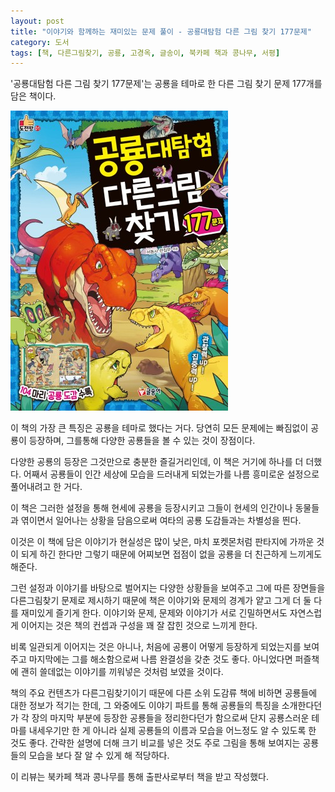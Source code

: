 ```yaml
---
layout: post
title: "이야기와 함께하는 재미있는 문제 풀이 - 공룡대탐험 다른 그림 찾기 177문제"
category: 도서
tags: [책, 다른그림찾기, 공룡, 고경옥, 글송이, 북카페 책과 콩나무, 서평]
---
```


'공룡대탐험 다른 그림 찾기 177문제'는
공룡을 테마로 한 다른 그림 찾기 문제 177개를 담은 책이다.

![표지](/images/book/daiboken-kyoryu-machigai-sagashi-177mon-book-h480.jpg)

이 책의 가장 큰 특징은 공룡을 테마로 했다는 거다.
당연히 모든 문제에는 빠짐없이 공룡이 등장하며,
그를통해 다양한 공룡들을 볼 수 있는 것이 장점이다.

다양한 공룡의 등장은 그것만으로 충분한 즐길거리인데,
이 책은 거기에 하나를 더 더했다.
어째서 공룡들이 인간 세상에 모습을 드러내게 되었는가를
나름 흥미로운 설정으로 풀어내려고 한 거다.

이 책은 그러한 설정을 통해 현세에 공룡을 등장시키고
그들이 현세의 인간이나 동물들과 엮이면서 일어나는 상황을 담음으로써
여타의 공룡 도감들과는 차별성을 띈다.

이것은 이 책에 담은 이야기가 현실성은 많이 낮은, 마치 포켓몬처럼 판타지에 가까운 것이 되게 하긴 한다만
그렇기 때문에 어찌보면 접점이 없을 공룡을 더 친근하게 느끼게도 해준다.

그런 설정과 이야기를 바탕으로 벌어지는 다양한 상황들을 보여주고
그에 따른 장면들을 다른그림찾기 문제로 제시하기 때문에
책은 이야기와 문제의 경계가 얕고
그게 더 둘 다를 재미있게 즐기게 한다.
이야기와 문제, 문제와 이야기가 서로 긴밀하면서도 자연스럽게 이어지는 것은
책의 컨셉과 구성을 꽤 잘 잡힌 것으로 느끼게 한다.

비록 일관되게 이어지는 것은 아니나,
처음에 공룡이 어떻게 등장하게 되었는지를 보여주고
마지막에는 그를 해소함으로써
나름 완결성을 갖춘 것도 좋다.
아니었다면 퍼즐책에 괜히 쓸데없는 이야기를 끼워넣은 것처럼 보였을 것이다.

책의 주요 컨텐츠가 다른그림찾기이기 때문에
다른 소위 도감류 책에 비하면 공룡들에 대한 정보가 적기는 한데,
그 와중에도 이야기 파트를 통해 공룡들의 특징을 소개한다던가
각 장의 마지막 부분에 등장한 공룡들을 정리한다던가 함으로써
단지 공룡스러운 테마를 내세우기만 한 게 아니라
실제 공룡들의 이름과 모습을 어느정도 알 수 있도록 한 것도 좋다.
간략한 설명에 더해 크기 비교를 넣은 것도
주로 그림을 통해 보여지는 공룡들의 모습을
보다 잘 알 수 있게 해 적당하다.



<div class="im im-info">
이 리뷰는 북카페 책과 콩나무를 통해 출판사로부터 책을 받고 작성했다.
</div>
